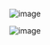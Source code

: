 <!---
# LNMIIT Meeting Scheduler

### Problem Statement:<br/>
%The conventional process of scheduling meetings at our college involves tedious back-and-forths, making it time-consuming and prone to errors. To streamline this, we propose a solution that integrates with Google Calendar and allows users to efficiently identify and book common free slots based on the availability of participants in Google Calendar. 

%### Tech Stack Used:<br/>
%•	Frontend Framework: ReactJS with Vite <br/>
%•	Styling: Tailwind CSS<br/>
%•	Integration: Google Calendar API<br/>

%### Steps:
[//]: # ( 1.	Login with LNMIIT ID: Users must log in using their LNMIIT ID for authentication.)
%2.	Participant List: Users can input a list of email IDs of people they wish to invite to the meeting. Bulk input is supported for convenience.
%3.	Date Selection: Choose the desired meeting date from the provided calendar.
%4.	Fetch Availability: Click the "Fetch" button to retrieve and visualize free slots of participants from 8 am to 6 pm (Default and can change accordingly).
%5.	Visualization: The right-hand side displays a simple visualization of free slots for each participant.
%6.	Common Availability: The bottom of the page shows the common free slots available for scheduling.
%7.	Schedule Google event: Users can click on a preferred free slot, and the app will populate the Google Calendar with the necessary details for easy meeting scheduling.

%### Future Work:
%1.	Guidelines for Faculty and Staff: Develop guidelines and encourage faculty and staff members to use Google Calendar for their classes and labs.
%2.	Permission and Multiple Calendar Management: Implement a robust permission system to ensure that the app has the necessary access to check free slots and can manage participants' multiple Google Calendars.

%### Challenges:
%1.	Faculty Adoption: Encouraging faculty and staff to consistently use Google Calendar for scheduling.
%2.	Permission Handling: Managing permissions for accessing and retrieving calendar data from participants.
%3.	Integration Complexity: Dealing with the intricacies of integrating with the Google Calendar API.

%### Screenshots:
%![image](https://github.com/aujjwal300/LNMIIT-Meeting-Scheduler-Report/assets/77393707/8c15e8e1-e0a9-44b9-8e8b-0d8f62c81966)
%![image](https://github.com/aujjwal300/LNMIIT-Meeting-Scheduler-Report/assets/77393707/3913a91a-a5fb-4e8e-973e-61560ced9ad8)
-->

![image](https://github.com/aujjwal300/LNMIIT-Meeting-Scheduler-Report/assets/77393707/80644789-6c1e-47d2-91ab-ae5f4c79296a)

![image](https://github.com/aujjwal300/LNMIIT-Meeting-Scheduler-Report/assets/77393707/0ff34054-f01a-45cb-95a6-94cb339de527)


